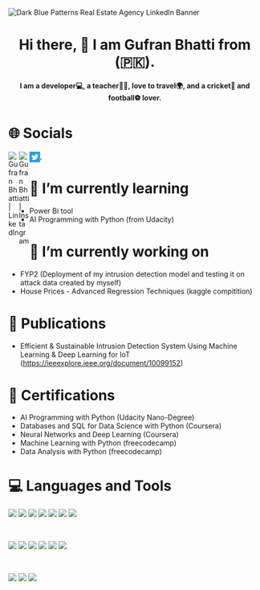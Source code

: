 ![Dark Blue Patterns Real Estate Agency LinkedIn Banner](https://github.com/GufranBhatti/GufranBhatti/assets/58569042/349bf8dc-5617-47d4-9e67-89591c2c41a5)

<h1 align="center">
Hi there, 👋 I am Gufran Bhatti from (🇵🇰).
</h1>
<h4 align = "center">
I am a developer💻, a teacher👨‍🏫, love to travel🌍, and a cricket🏏 and football⚽ lover.
</h4> 

# 🌐 Socials
<a href="https://www.linkedin.com/in/gufran-bhatti-80568822a/"><img align="left" src="https://raw.githubusercontent.com/yushi1007/yushi1007/main/images/linkedin.svg" alt="Gufran Bhatti | LinkedIn" width="21px"/></a>
<a href="https://www.instagram.com/gufran_bhatti/"><img align="left" src="https://raw.githubusercontent.com/yushi1007/yushi1007/main/images/instagram.svg" alt="Gufran Bhatti | Instagram" width="21px"/></a>
<a href="https://twitter.com/GufranBhatti"><img align="left" src="https://github.com/edent/SuperTinyIcons/blob/master/images/svg/twitter.svg"  width="21px"/></a>
,
# 🌱 I’m currently learning 
* Power Bi tool
* AI Programming with Python (from Udacity)

# 🔭 I’m currently working on
* FYP2 (Deployment of my intrusion detection model and testing it on attack data created by myself)
* House Prices - Advanced Regression Techniques (kaggle compitition)

# 📃 Publications
* Efficient & Sustainable Intrusion Detection System Using Machine Learning & Deep Learning for IoT (https://ieeexplore.ieee.org/document/10099152)

# 🧾 Certifications
* AI Programming with Python (Udacity Nano-Degree)
* Databases and SQL for Data Science with Python (Coursera)
* Neural Networks and Deep Learning (Coursera)
* Machine Learning with Python (freecodecamp)
* Data Analysis with Python (freecodecamp)

# 💻 Languages and Tools
![](https://img.shields.io/badge/Code-Python-informational?style=flat&logo=python&color=61DAFB)
![](https://img.shields.io/badge/Lib-Tensorflow-informational?style=flat&logo=Tensorflow&color=E34F26)
![](https://img.shields.io/badge/Lib-ScikitLearn-informational?style=flat&logo=ScikitLearn&color=E34F26)
![](https://img.shields.io/badge/Lib-Pandas-informational?style=flat&logo=Pandas&color=E34F26)
![](https://img.shields.io/badge/Code-MySQL-informational?style=flat&logo=MySQL&color=764ABC)
![](https://img.shields.io/badge/Code-Java-informational?style=flat&logo=Java&color=F7DF1E)
![](https://img.shields.io/badge/Code-CSharp-informational?style=flat&logo=CSharp&color=CC342D)

</br>

![](https://img.shields.io/badge/IDE-JupyterNotebook-informational?style=flat&logo=JupyterNotebook&color=CC0000)
![](https://img.shields.io/badge/IDE-DataSpell-informational?style=flat&logo=DataSpell&color=336791)
![](https://img.shields.io/badge/IDE-VisualStudio-informational?style=flat&logo=VisualStudio&color=7952B3)
![](https://img.shields.io/badge/IDE-VisualStudioCode-informational?style=flat&logo=VisualStudioCode&color=1572B6)
![](https://img.shields.io/badge/IDE-intelliJ-informational?style=flat&logo=intelliJ&color=DB7093)
![](https://img.shields.io/badge/IDE-Pycharm-informational?style=flat&logo=Pycharm&color=003B57)


</br>


![](https://img.shields.io/badge/Tools-Tableau-informational?style=flat&logo=Tableau&color=CB3837)
![](https://img.shields.io/badge/Tools-Zotero-informational?style=flat&logo=Zotero&color=CB3837)
![](https://img.shields.io/badge/Tools-Canva-informational?style=flat&logo=Canva&color=CB3837)


<!--
**GufranBhatti/GufranBhatti** is a ✨ _special_ ✨ repository because its `README.md` (this file) appears on your GitHub profile.

Here are some ideas to get you started:

- 🔭 I’m currently working on ...
- 🌱 I’m currently learning ...
- 👯 I’m looking to collaborate on ...
- 🤔 I’m looking for help with ...
- 💬 Ask me about ...
- 📫 How to reach me: ...
- 😄 Pronouns: ...
- ⚡ Fun fact: ...
-->
